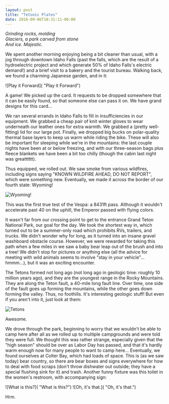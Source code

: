```yaml
---
layout: post
title: "Tetonic Plates"
date: 2016-09-06T10:31:11-06:00
---
```

<i>Grinding rocks, molding<br/>
Glaciers, a park carved from stone<br/>
And ice. Majestic.</i>

We spent another morning enjoying being a bit cleaner than usual, with a jog through downtown Idaho Falls (past the falls, which are the result of a hydroelectric project and which generate 50% of Idaho Falls's electric demand!) and a brief visit to a bakery and the tourist bureau. Walking back, we found a charming Japanese garden, and in it:

![Play it Forward]( "Play it Forward")

A game! We picked up the card. It requests to be dropped somewhere that it can be easily found, so that someone else can pass it on. We have grand designs for this card...

We ran several errands in Idaho Falls to fill in insufficiencies in our equipment. We grabbed a cheap pair of knit winter gloves to wear underneath our leather ones for extra warmth. We grabbed a (pretty well-fitting) lid for our large pot. Finally, we dropped big bucks on polar-quality thermal base layers to keep us warm while riding the bike. These will also be important for sleeping while we're in the mountains: the last couple nights have been at or below freezing, and with our three-season bags plus fleece blankets we have been a bit too chilly (though the cabin last night was greatttttt).

Thus equipped, we rolled out. We saw smoke from various wildfires, including signs saying "KNOWN WILDFIRE AHEAD, DO NOT REPORT", which were something new. Eventually, we made it across the border of our fourth state: Wyoming!

![Wyoming!]( "Wyoming!")

This was the first true test of the Vespa: a 8431ft pass. Although it wouldn't accelerate past 40 on the uphill, the Emperor passed with flying colors.

It wasn't far from our crossing point to get to the entrance Grand Teton National Park, our goal for the day. We took the shortest way in, which turned out to be a summer-only road which prohibits RVs, trailers, and trucks. We didn't wonder why for long, as it turned into an insane gravel washboard obstacle course. However, we were rewarded for taking this path when a few miles in we saw a baby bear leap out of the brush and into a tree! We didn't stop for pictures or anything else (all the advice for meeting with wild animals seems to involve "stay in your vehicle"... hmmm...), but it was an exciting encounter.

The Tetons formed not long ago (not long ago in geologic time: roughly 10 million years ago), and they are the youngest range in the Rocky Mountains. They are along the Teton fault, a 40-mile long fault line. Over time, one side of the fault goes up forming the mountains, while the other goes down forming the valley. Thus, no foothills. It's interesting geologic stuff! But even if you aren't into it, just look at them:

![Tetons]( "Tetons")

Awesome.

We drove through the park, beginning to worry that we wouldn't be able to camp here after all as we rolled up to multiple campgrounds and were told they were full. We thought this was rather strange, especially given that the "high season" should be over as Labor Day has passed, and that it's hardly warm enough now for many people to want to camp here... Eventually, we found ourselves at Colter Bay, which had loads of space. This is (as we saw today) bear country, so there are bear boxes and signs everywhere for how to deal with food scraps (don't throw dishwater out outside; they have a special flushing sink for it) and trash. Another funny fixture was this toilet in the women's restroom, with accompanying sign:

![What is this?]( "What is this?")
![Oh, it's that.]( "Oh, it's that.")

Hrm.
